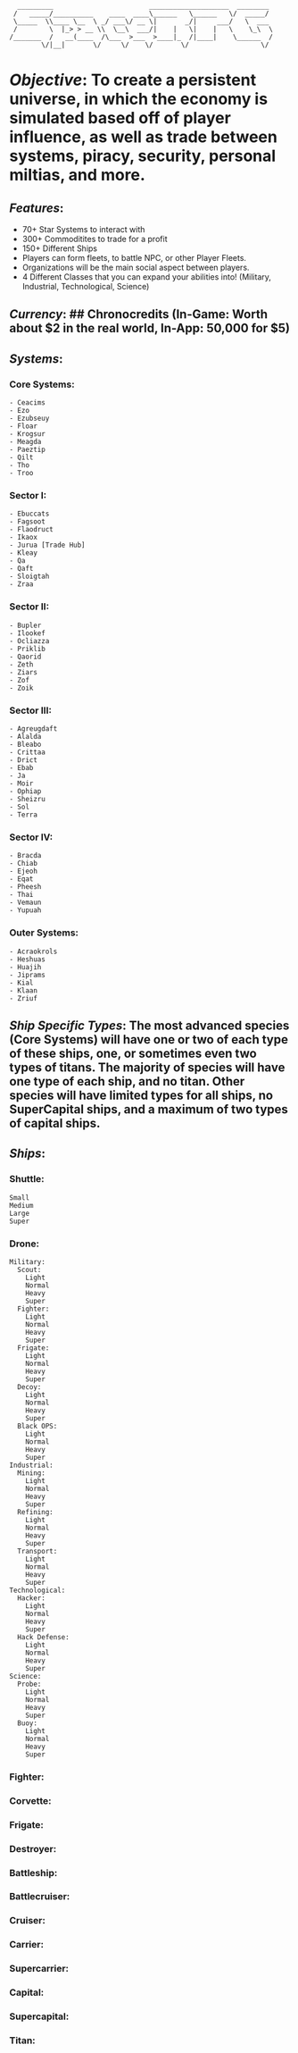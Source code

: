       _________                        ____________________  ________ 
     /   _____/__________    ____  ____\______   \______   \/  _____/ 
     \_____  \\____ \__  \ _/ ___\/ __ \|       _/|     ___/   \  ___ 
     /        \  |_> > __ \\  \__\  ___/|    |   \|    |   \    \_\  \
    /_______  /   __(____  /\___  >___  >____|_  /|____|    \______  /
            \/|__|       \/     \/    \/       \/                  \/ 
        

# ***Objective***: To create a persistent universe, in which the economy is simulated based off of player influence, as well as trade between systems, piracy, security, personal miltias, and more. #

## ***Features***: ##
  - 70+ Star Systems to interact with
  - 300+ Commoditites to trade for a profit
  - 150+ Different Ships
  - Players can form fleets, to battle NPC, or other Player Fleets.
  - Organizations will be the main social aspect between players.
  - 4 Different Classes that you can expand your abilities into! (Military, Industrial, Technological, Science)

## ***Currency***: ## Chronocredits (In-Game: Worth about $2 in the real world, In-App: 50,000 for $5)

## ***Systems***: ##
  ### Core Systems: ###
    - Ceacims
    - Ezo
    - Ezubseuy
    - Floar
    - Krogsur
    - Meagda
    - Paeztip
    - Qilt
    - Tho
    - Troo
  ### Sector I: ###
    - Ebuccats
    - Fagsoot
    - Flaodruct
    - Ikaox
    - Jurua [Trade Hub]
    - Kleay
    - Qa
    - Qaft
    - Sloigtah
    - Zraa
  ### Sector II: ###
    - Bupler
    - Ilookef
    - Ocliazza
    - Priklib
    - Qaorid
    - Zeth
    - Ziars
    - Zof
    - Zoik
  ### Sector III: ###
    - Agreugdaft
    - Alalda
    - Bleabo
    - Crittaa
    - Drict
    - Ebab
    - Ja
    - Moir
    - Ophiap
    - Sheizru
    - Sol
    - Terra
  ### Sector IV: ###
    - Bracda
    - Chiab
    - Ejeoh
    - Eqat
    - Pheesh
    - Thai
    - Vemaun
    - Yupuah
  ### Outer Systems: ###
    - Acraokrols
    - Heshuas
    - Huajih
    - Jiprams
    - Kial
    - Klaan
    - Zriuf
    
## ***Ship Specific Types***: The most advanced species (Core Systems) will have one or two of each type of these ships, one, or sometimes even two types of titans. The majority of species will have one type of each ship, and no titan. Other species will have limited types for all ships, no SuperCapital ships, and a maximum of two types of capital ships. ##

## ***Ships***: ##
  ### Shuttle: ###
    Small
    Medium
    Large
    Super
  ### Drone: ###
    Military:
      Scout:
        Light
        Normal
        Heavy
        Super
      Fighter:
        Light
        Normal
        Heavy
        Super
      Frigate:
        Light
        Normal
        Heavy
        Super
      Decoy:
        Light
        Normal
        Heavy
        Super
      Black OPS:
        Light
        Normal
        Heavy
        Super
    Industrial:
      Mining:
        Light
        Normal
        Heavy
        Super
      Refining:
        Light
        Normal
        Heavy
        Super
      Transport:
        Light
        Normal
        Heavy
        Super
    Technological:
      Hacker:
        Light
        Normal
        Heavy
        Super
      Hack Defense:
        Light
        Normal
        Heavy
        Super
    Science:
      Probe:
        Light
        Normal
        Heavy
        Super
      Buoy:
        Light
        Normal
        Heavy
        Super
  ### Fighter: ###
  ### Corvette: ###
  ### Frigate: ###
  ### Destroyer: ###
  ### Battleship: ###
  ### Battlecruiser: ###
  ### Cruiser: ###
  ### Carrier: ###
  ### Supercarrier: ###
  ### Capital: ###
  ### Supercapital: ###
  ### Titan: ###
